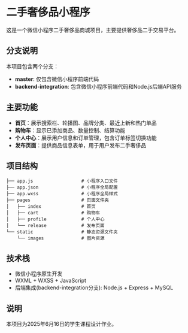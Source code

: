 # 二手奢侈品小程序

这是一个微信小程序二手奢侈品商城项目，主要提供奢侈品二手交易平台。

## 分支说明

本项目包含两个分支：
- **master**: 仅包含微信小程序前端代码
- **backend-integration**: 包含微信小程序前端代码和Node.js后端API服务

## 主要功能

- **首页**：展示搜索栏、轮播图、品牌分类、最近上新和热门单品
- **购物车**：显示已添加商品、数量控制、结算功能
- **个人中心**：展示用户信息和订单管理，包含订单标签切换功能
- **发布页面**：提供商品信息表单，用于用户发布二手奢侈品

## 项目结构

```
├── app.js                  # 小程序入口文件
├── app.json                # 小程序全局配置
├── app.wxss                # 小程序全局样式
├── pages                   # 页面文件夹
│   ├── index               # 首页
│   ├── cart                # 购物车
│   ├── profile             # 个人中心
│   └── release             # 发布页面
└── static                  # 静态资源文件夹
    └── images              # 图片资源
```

## 技术栈

- 微信小程序原生开发
- WXML + WXSS + JavaScript
- 后端集成(backend-integration分支): Node.js + Express + MySQL

## 说明

本项目为2025年6月16日的学生课程设计作业。